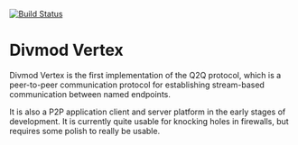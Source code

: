 [![Build Status](https://travis-ci.org/cyli/vertex.png)](https://travis-ci.org/cyli/vertex)

Divmod Vertex
=============

Divmod Vertex is the first implementation of the Q2Q protocol, which is a
peer-to-peer communication protocol for establishing stream-based communication
between named endpoints.

It is also a P2P application client and server platform in the early stages of
development.  It is currently quite usable for knocking holes in firewalls, but
requires some polish to really be usable.

